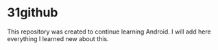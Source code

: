 # 31github

This repository was created to continue learning Android. I will add here everything I learned new about this.
